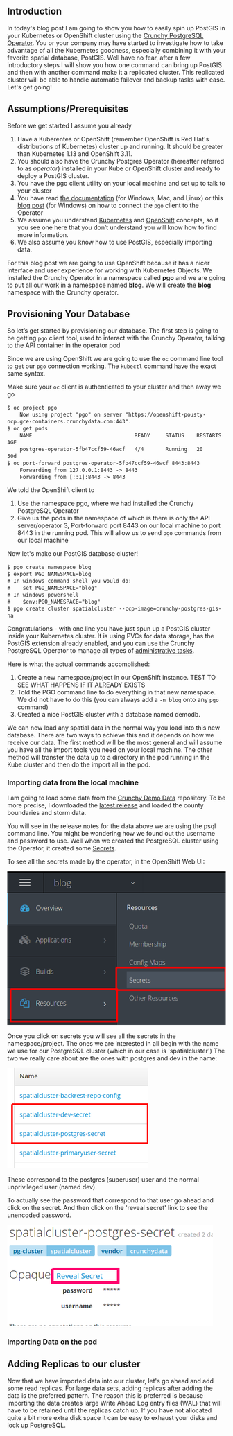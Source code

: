 ## Introduction

In today's blog post I am going to show you how to easily spin up PostGIS in your Kubernetes or OpenShift cluster using the [Crunchy PostgreSQL Operator](https://access.crunchydata.com/documentation/postgres-operator/latest/). You or your company may have started to investigate how to take advantage of all the Kubernetes goodness, especially combining it with your favorite spatial database, PostGIS. Well have no fear, after a few introductory steps I will show you how one command can bring up PostGIS and then with another command make it a replicated cluster. This replicated cluster will be able to handle automatic failover and backup tasks with ease. Let's get going! 

## Assumptions/Prerequisites

Before we get started I assume you already 
1. Have a Kuberentes or OpenShift (remember OpenShift is Red Hat's distributions of Kubernetes) cluster up and running. It should be greater than Kubernetes 1.13 and OpenShift 3.11. 
1. You should also have the Crunchy Postgres Operator (hereafter referred to as *operator*) installed in your Kube or OpenShift cluster and ready to deploy a PostGIS cluster. 
1. You have the pgo client utility on your local machine and set up to talk to your cluster
1. You have read [the documentation](https://access.crunchydata.com/documentation/postgres-operator/4.2.2/installation/install-pgo-client/) (for Windows, Mac, and Linux) or this [blog post]() (for Windows) on how to connect the `pgo` client to the Operator
1. We assume you understand [Kubernetes](https://kubernetes.io/docs/concepts/) and [OpenShift](https://docs.openshift.com/container-platform/4.3/welcome/index.html) concepts, so if you see one here that you don’t understand you will know how to find more information. 
1. We also assume you know how to use PostGIS, especially importing data.

For this blog post we are going to use OpenShift because it has a nicer interface and user experience for working with Kubernetes Objects. We installed the Crunchy Operator in a namespace called **pgo** and we are going to put all our work in a namespace named **blog**. We will create the **blog** namespace with the Crunchy operator.

## Provisioning Your Database

So let’s get started by provisioning our database. The first step is going to be getting `pgo` client tool, used to interact with the Crunchy Operator, talking to the API container in the operator pod

Since we are using OpenShift we are going to use the `oc` command line tool to get our `pgo` connection working. The `kubectl` command have the exact same syntax. 

Make sure your `oc` client is authenticated to your cluster and then away we go

``` 
$ oc project pgo
    Now using project "pgo" on server "https://openshift-pousty-ocp.gce-containers.crunchydata.com:443".
$ oc get pods
    NAME                                 READY     STATUS    RESTARTS   AGE
    postgres-operator-5fb47ccf59-46wcf   4/4       Running   20         50d
$ oc port-forward postgres-operator-5fb47ccf59-46wcf 8443:8443
    Forwarding from 127.0.0.1:8443 -> 8443
    Forwarding from [::1]:8443 -> 8443

```
We told the OpenShift client to
1. Use the namespace pgo, where we had installed the Crunchy PostgreSQL Operator
2. Give us the pods in the namespace of which is there is only the API server/operator
3, Port-forward port 8443 on our local machine to port 8443 in the running pod. This will allow us to send `pgo` commands from our local machine

Now let's make our PostGIS database cluster!

```   
$ pgo create namespace blog
$ export PGO_NAMESPACE=blog
# In windows command shell you would do:
#    set PGO_NAMESPACE="blog"   
# In windows powershell
#    $env:PGO_NAMESPACE="blog"
$ pgo create cluster spatialcluster --ccp-image=crunchy-postgres-gis-ha

```    
Congratulations - with one line you have just spun up a PostGIS cluster inside your Kubernetes cluster. It is using PVCs for data storage, has the PostGIS extension already enabled, and you can use the Crunchy PostgreSQL Operator to manage all types of [administrative tasks](https://access.crunchydata.com/documentation/postgres-operator/4.2.2/pgo-client/common-tasks/). 

Here is what the actual commands accomplished:
 1. Create a new namespace/project in our OpenShift instance. TEST TO SEE WHAT HAPPENS IF IT ALREADY EXISTS
 1. Told the PGO command line to do everything in that new namespace. We did not have to do this (you can always add a `-n blog` onto any `pgo` command)
 1. Created a nice PostGIS cluster with a database named demodb. 
 
 We can now load any spatial data in the normal way you load into this new database. There are two ways to achieve this and it depends on how we receive our data. The first method will be the most general and will assume you have all the import tools you need on your local machine. The other method will transfer the data up to a directory in the pod running in the Kube cluster and then do the import all in the pod. 
 
 ### Importing data from the local machine
 I am going to  load some data from the [Crunchy Demo Data](https://github.com/CrunchyData/crunchy-demo-data/) repository. To be more precise, I downloaded the [latest release](https://github.com/CrunchyData/crunchy-demo-data/releases/tag/v0.4) and loaded the county boundaries and storm data. 
 
 You will see in the release notes for the data above we are using the psql command line. You might be wondering how we found out the username and password to use. Well when we created the PostgreSQL cluster using the Operator, it created some [Secrets](https://kubernetes.io/docs/concepts/configuration/secret/).
 
 To see all the secrets made by the operator, in the OpenShift Web UI:
 
 ![Getting Secrets](./1-get-secrets.png)
 
 Once you click on secrets you will see all the secrets in the namespace/project. The ones we are interested in all begin with the name we use for our PostgreSQL cluster (which in our case is 'spatialcluster') The two we really care about are the ones with postgres and dev in the name:
 
 ![Important Secrets](./2-the-secrets.png) 
 
 These correspond to the postgres (superuser) user and the normal unprivileged user (named dev).
 
 To actually see the password that correspond to that user go ahead and click on the secret. And then click on the 'reveal secret' link to see the unencoded password.
 
 ![Decode Secret](./3-see-secret.png)
 
 
 
 ### Importing Data on the pod
 
 
 ## Adding Replicas to our cluster
 
 Now that we have imported data into our cluster, let's go ahead and add some read replicas. For large data sets, adding replicas after adding the data is the preferred pattern. The reason this is preferred is because importing the data creates large Write Ahead Log entry files (WAL) that will have to be retained until the replicas catch up. If you have not allocated quite a bit more extra disk space it can be easy to exhaust your disks and lock up PostgreSQL. 
 
   